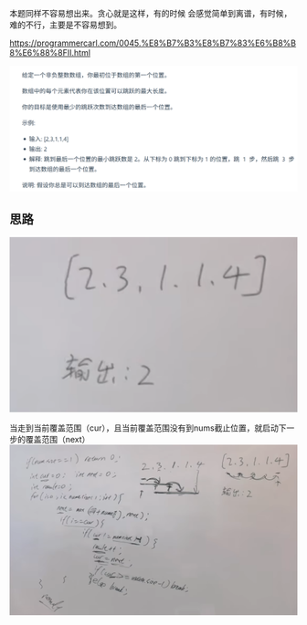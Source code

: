 本题同样不容易想出来。贪心就是这样，有的时候 会感觉简单到离谱，有时候，难的不行，主要是不容易想到。

https://programmercarl.com/0045.%E8%B7%B3%E8%B7%83%E6%B8%B8%E6%88%8FII.html    

![img_7.png](img_7.png)

## 思路
![img_3.png](img_3.png)

当走到当前覆盖范围（cur），且当前覆盖范围没有到nums截止位置，就启动下一步的覆盖范围（next）
![img_4.png](img_4.png)